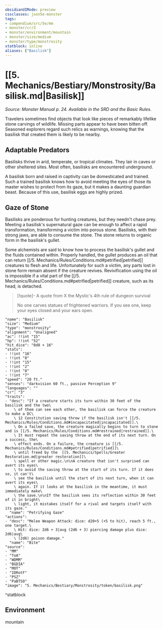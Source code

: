```yaml
---
obsidianUIMode: preview
cssclasses: json5e-monster
tags:
- compendium/src/5e/mm
- monster/cr/3
- monster/environment/mountain
- monster/size/medium
- monster/type/monstrosity
statblock: inline
aliases: ["Basilisk"]
---
```

# [[5. Mechanics/Bestiary/Monstrosity/Basilisk.md|Basilisk]]
*Source: Monster Manual p. 24. Available in the SRD and the Basic Rules.*  

Travelers sometimes find objects that look like pieces of remarkably lifelike stone carvings of wildlife. Missing parts appear to have been bitten off. Seasoned explorers regard such relics as warnings, knowing that the basilisk that created them is likely to be nearby.

## Adaptable Predators

Basilisks thrive in arid, temperate, or tropical climates. They lair in caves or other sheltered sites. Most often, basilisks are encountered underground.

A basilisk born and raised in captivity can be domesticated and trained. Such a trained basilisk knows how to avoid meeting the eyes of those its master wishes to protect from its gaze, but it makes a daunting guardian beast. Because of this use, basilisk eggs are highly prized.

## Gaze of Stone

Basilisks are ponderous for hunting creatures, but they needn't chase prey. Meeting a basilisk's supernatural gaze can be enough to affect a rapid transformation, transforming a victim into porous stone. Basilisks, with their strong jaws, are able to consume the stone. The stone returns to organic form in the basilisk's gullet.

Some alchemists are said to know how to process the basilisk's gullet and the fluids contained within. Properly handled, the gullet produces an oil that can return [[/5. Mechanics/Rules/Conditions.md#petrified|petrified]] creatures to flesh and life. Unfortunately for such a victim, any parts lost in stone form remain absent if the creature revives. Revivification using the oil is impossible if a vital part of the [[/5. Mechanics/Rules/Conditions.md#petrified|petrified]] creature, such as its head, is detached.

> [!quote]- A quote from X the Mystic's 4th rule of dungeon survival  
> 
> No one carves statues of frightened warriors. If you see one, keep your eyes closed and your ears open.


```statblock
"name": "Basilisk"
"size": "Medium"
"type": "monstrosity"
"alignment": "Unaligned"
"ac": !!int "15"
"hp": !!int "52"
"hit_dice": "8d8 + 16"
"stats":
- !!int "16"
- !!int "8"
- !!int "15"
- !!int "2"
- !!int "8"
- !!int "7"
"speed": "20 ft."
"senses": "darkvision 60 ft., passive Perception 9"
"languages": ""
"cr": "3"
"traits":
- "desc": "If a creature starts its turn within 30 feet of the basilisk and the two\
    \ of them can see each other, the basilisk can force the creature to make a DC\
    \ 12 Constitution saving throw if the basilisk isn't [[/5. Mechanics/Rules/Conditions.md#incapacitated|incapacitated]].\
    \ On a failed save, the creature magically begins to turn to stone and is [[/5. Mechanics/Rules/Conditions.md#restrained|restrained]].\
    \ It must repeat the saving throw at the end of its next turn. On a success, the\
    \ effect ends. On a failure, the creature is [[/5. Mechanics/Rules/Conditions.md#petrified|petrified]]\
    \ until freed by the  [[5. Mechanics/Spells/Greater Restoration.md|greater restoration]]\
    \ spell or other magic.\n\nA creature that isn't surprised can avert its eyes\
    \ to avoid the saving throw at the start of its turn. If it does so, it can't\
    \ see the basilisk until the start of its next turn, when it can avert its eyes\
    \ again. If it looks at the basilisk in the meantime, it must immediately make\
    \ the save.\n\nIf the basilisk sees its reflection within 30 feet of it in bright\
    \ light, it mistakes itself for a rival and targets itself with its gaze."
  "name": "Petrifying Gaze"
"actions":
- "desc": "Melee Weapon Attack: dice: d20+5 (+5 to hit), reach 5 ft., one target.\
    \ Hit: dice: 2d6 + 3|avg (2d6 + 3) piercing damage plus dice: 2d6|avg\
    \ (2d6) poison damage."
  "name": "Bite"
"source":
- "MM"
- "ToA"
- "WDMM"
- "BGDIA"
- "MOT"
- "IDRotF"
- "PSZ"
- "PaBTSO"
"image": "5. Mechanics/Bestiary/Monstrosity/token/basilisk.png"
```
^statblock

## Environment

mountain